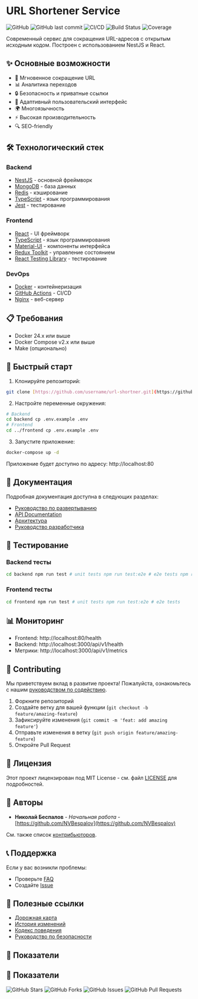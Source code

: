 # URL Shortener Service
![GitHub](https://img.shields.io/github/license/NVBespalov/url-shortner)
![GitHub last commit](https://img.shields.io/github/last-commit/NVBespalov/url-shortner)
![CI/CD](https://github.com/NVBespalov/url-shortner/workflows/CI/CD/badge.svg)
![Build Status](https://img.shields.io/github/actions/workflow/status/NVBespalov/url-shortner/ci.yml)
![Coverage](https://img.shields.io/codecov/c/github/NVBespalov/url-shortner)

Современный сервис для сокращения URL-адресов с открытым исходным кодом. Построен с использованием NestJS и React.

## ✨ Основные возможности

- 🚀 Мгновенное сокращение URL
- 📊 Аналитика переходов
- 🔒 Безопасность и приватные ссылки
- 📱 Адаптивный пользовательский интерфейс
- 🌍 Многоязычность
- ⚡ Высокая производительность
- 🔍 SEO-friendly

## 🛠 Технологический стек

### Backend
- [NestJS](https://nestjs.com/) - основной фреймворк
- [MongoDB](https://www.mongodb.com/) - база данных
- [Redis](https://redis.io/) - кэширование
- [TypeScript](https://www.typescriptlang.org/) - язык программирования
- [Jest](https://jestjs.io/) - тестирование

### Frontend
- [React](https://reactjs.org/) - UI фреймворк
- [TypeScript](https://www.typescriptlang.org/) - язык программирования
- [Material-UI](https://material-ui.com/) - компоненты интерфейса
- [Redux Toolkit](https://redux-toolkit.js.org/) - управление состоянием
- [React Testing Library](https://testing-library.com/react) - тестирование

### DevOps
- [Docker](https://www.docker.com/) - контейнеризация
- [GitHub Actions](https://github.com/features/actions) - CI/CD
- [Nginx](https://nginx.org/) - веб-сервер

## 📋 Требования

- Docker 24.x или выше
- Docker Compose v2.x или выше
- Make (опционально)

## 🚀 Быстрый старт

1. Клонируйте репозиторий:
```bash
git clone [https://github.com/username/url-shortner.git](https://github.com/username/url-shortner.git) cd url-shortner
```
2. Настройте переменные окружения:
```bash
# Backend
cd backend cp .env.example .env
# Frontend
cd ../frontend cp .env.example .env
```
3. Запустите приложение:
```bash
docker-compose up -d
```

Приложение будет доступно по адресу: http://localhost:80

## 📖 Документация

Подробная документация доступна в следующих разделах:

- [Руководство по развертыванию](./docs/deployment.md)
- [API Documentation](./docs/api.md)
- [Архитектура](./docs/architecture.md)
- [Руководство разработчика](./docs/development.md)

## 🧪 Тестирование

### Backend тесты
```bash
cd backend npm run test # unit tests npm run test:e2e # e2e tests npm run test:cov # test coverage
```

### Frontend тесты
```bash
cd frontend npm run test # unit tests npm run test:e2e # e2e tests
```

## 📊 Мониторинг

- Frontend: http://localhost:80/health
- Backend: http://localhost:3000/api/v1/health
- Метрики: http://localhost:3000/api/v1/metrics

## 🤝 Contributing

Мы приветствуем вклад в развитие проекта! Пожалуйста, ознакомьтесь с нашим [руководством по содействию](./docs/CONTRIBUTING.md).

1. Форкните репозиторий
2. Создайте ветку для вашей функции (`git checkout -b feature/amazing-feature`)
3. Зафиксируйте изменения (`git commit -m 'feat: add amazing feature'`)
4. Отправьте изменения в ветку (`git push origin feature/amazing-feature`)
5. Откройте Pull Request

## 📝 Лицензия

Этот проект лицензирован под MIT License - см. файл [LICENSE](LICENSE) для подробностей.

## 👥 Авторы

- **Николай Беспалов** - *Начальная работа* - [https://github.com/NVBespalov](https://github.com/NVBespalov)

См. также список [контрибьюторов](https://github.com/NVBespalov/url-shortner/contributors).


## 📞 Поддержка

Если у вас возникли проблемы:

- Проверьте [FAQ](./docs/faq.md)
- Создайте [Issue](https://github.com/NVBespalov/url-shortner/issues)

## 🔗 Полезные ссылки

- [Дорожная карта](./docs/ROADMAP.md)
- [История изменений](./CHANGELOG.md)
- [Кодекс поведения](./docs/CODE_OF_CONDUCT.md)
- [Руководство по безопасности](./docs/SECURITY.md)

## 🌟 Показатели

## 🌟 Показатели

![GitHub Stars](https://img.shields.io/github/stars/NVBespalov/url-shortner)
![GitHub Forks](https://img.shields.io/github/forks/NVBespalov/url-shortner)
![GitHub Issues](https://img.shields.io/github/issues/NVBespalov/url-shortner)
![GitHub Pull Requests](https://img.shields.io/github/issues-pr/NVBespalov/url-shortner)